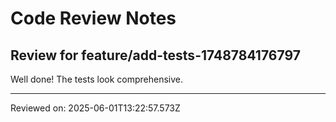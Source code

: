 # Code Review Notes

## Review for feature/add-tests-1748784176797

Well done! The tests look comprehensive.

---
Reviewed on: 2025-06-01T13:22:57.573Z